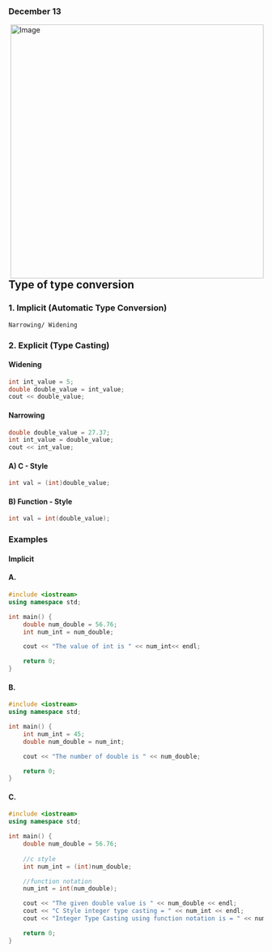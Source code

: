 ### December 13

<!-- ![Image](https://media.geeksforgeeks.org/wp-content/cdn-uploads/Implicit-Type-Conversion-in-c.png) -->

<img src="https://media.geeksforgeeks.org/wp-content/cdn-uploads/Implicit-Type-Conversion-in-c.png" alt="Image" width="500px" height="auto" align="right" />

## Type of type conversion

### 1. Implicit (Automatic Type Conversion)
    Narrowing/ Widening
### 2. Explicit (Type Casting)

#### Widening
```cpp
int int_value = 5;
double double_value = int_value;
cout << double_value;
```

#### Narrowing
```cpp
double double_value = 27.37;
int int_value = double_value;
cout << int_value;
```

#### A) C - Style
```cpp
int val = (int)double_value;
```

#### B) Function - Style
```cpp
int val = int(double_value);
```

### Examples

#### Implicit

#### A. 

```cpp
#include <iostream>
using namespace std;

int main() {
    double num_double = 56.76;
    int num_int = num_double;

    cout << "The value of int is " << num_int<< endl;

    return 0;
}
```

#### B. 

```cpp
#include <iostream>
using namespace std;

int main() {
    int num_int = 45;
    double num_double = num_int;

    cout << "The number of double is " << num_double;

    return 0;
}
```

#### C. 

```cpp
#include <iostream>
using namespace std;

int main() {
    double num_double = 56.76;
    
    //c style
    int num_int = (int)num_double;

    //function notation
    num_int = int(num_double);

    cout << "The given double value is " << num_double << endl;
    cout << "C Style integer type casting = " << num_int << endl;
    cout << "Integer Type Casting using function notation is = " << num_int;

    return 0;
}
```
